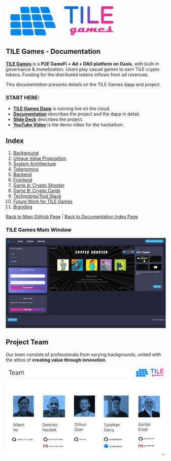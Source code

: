 ![TILE Games Logo](./img/logo.png) 



## TILE Games - Documentation

[**TILE Games**](https://github.com/albert-vo-crypto/oasis-steam) is a **P2E GameFi  + Ad + DAO platform on Oasis**, with built-in governance & monetization. Users play casual games to earn TILE crypto tokens. Funding for the distributed tokens inflows from ad revenues.

This documentation presents details on the TILE Games dapp and project.

### START HERE:

- [**TILE Games Dapp**](https://tile-gaming.vercel.app/) is running live on the cloud.
- [**Documentation**](./Documentation.md) describes the project and the dapp in detail.
- [**Slide Deck**](https://_____) describes the project.
- [**YouTube Video**](https://_____) is the demo video for the hackathon.


## Index

1. [Background](Background.md)
2. [Unique Value Proposition](UniqueValueProposition.md)
3. [System Architecture](SystemArchitecture.md)
4. [Tokenomics](Tokenomics.md)
5. [Backend](Backend.md)
6. [Frontend](Frontend.md)
7. [Game A: Crypto Shooter](GameA.md)
8. [Game B: Crypto Cards](GameB.md)
9. [Technology/Tool Stack](TechnologyStack.md)
10. [Future Work for TILE Games](FuturePlans.md)
11. [Branding](Branding.md)

<hline></hline>

[Back to Main GitHub Page](../README.md) | [Back to Documentation Index Page](Documentation.md)

### TILE Games Main Window
![Main Window](./doc/img/TILE_Games_Main_Window.png)

## Project Team

Our team consists of professionals from varying backgrounds, united with the ethos of **creating value through innovation**.

![TILE Games Project Team](./img/Slide19.png) 
